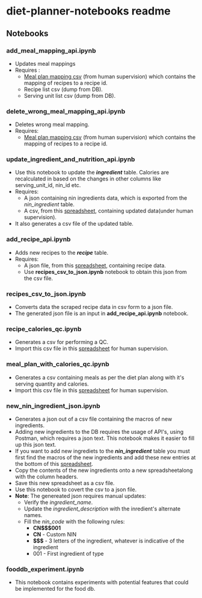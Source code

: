 # diet-planner-notebooks readme

## Notebooks

### add_meal_mapping_api.ipynb
- Updates meal mappings
- Requires :
    - [Meal plan mapping csv](https://docs.google.com/spreadsheets/d/1jjKx8er0NxZSRgBoLJX-KoZ6JIbn6njcIpGJB6QNVaw/) (from human supervision) which contains the mapping of recipes to a recipe id.
    - Recipe list csv (dump from DB).
    - Serving unit list csv (dump from DB).


### delete_wrong_meal_mapping_api.ipynb
- Deletes wrong meal mapping.
- Requires:
    - [Meal plan mapping csv](https://docs.google.com/spreadsheets/d/1jjKx8er0NxZSRgBoLJX-KoZ6JIbn6njcIpGJB6QNVaw/) (from human supervision) which contains the mapping of recipes to a recipe id.


### update_ingredient_and_nutrition_api.ipynb
- Use this notebook to update the ***ingredient*** table. Calories are recalculated in based on the changes in other columns like serving_unit_id, nin_id etc.
- Requires: 
    - A json containing nin ingredients data, which is exported from the *nin_ingredient* table.
    - A csv, from this [spreadsheet](https://docs.google.com/spreadsheets/d/1s7CxqU2bonZnuMCVIMIEnVOlVNmcWTe8fRRoPovpN5U), containing updated data(under human supervision).
- It also generates a csv file of the updated table.


### add_recipe_api.ipynb
- Adds new recipes to the ***recipe*** table.
- Requires:
    - A json file, from this [spreadsheet](https://docs.google.com/spreadsheets/d/1gZdstqUvPTFUCKWORt7iJIDki1G63LAn/), containing recipe data.
    - Use **recipes_csv_to_json.ipynb** notebook to obtain this json from the csv file.


### recipes_csv_to_json.ipynb
- Converts data the scraped recipe data in csv form to a json file.
- The generated json file is an input in **add_recipe_api.ipynb** notebook.


### recipe_calories_qc.ipynb
- Generates a csv for performing a QC.
- Import this csv file in this [spreadsheet](https://docs.google.com/spreadsheets/d/1mn97aEVQ1qfRD3s-2mLHAVC2CR3IzNOafy6ANU2_qS0) for human supervision.


### meal_plan_with_calories_qc.ipynb
- Generates a csv containing meals as per the diet plan along with it's serving quantity and calories.
- Import this csv file in this [spreadsheet](https://docs.google.com/spreadsheets/d/1mn97aEVQ1qfRD3s-2mLHAVC2CR3IzNOafy6ANU2_qS0) for human supervision.


###  new_nin_ingredient_json.ipynb
- Generates a json out of a csv file containing the macros of new ingredients.
- Adding new ingredients to the DB requires the usage of API's, using Postman, which requires a json text. This notebook makes it easier to fill up this json text.
- If you want to add new ingrediets to the ***nin_ingredient*** table you must first find the macros of the new ingredients and add these new entries at the bottom of this [spreadsheet](https://docs.google.com/spreadsheets/d/1s7CxqU2bonZnuMCVIMIEnVOlVNmcWTe8fRRoPovpN5U/edit#gid=1238110143).
- Copy the contents of the new ingredients onto a new spreadsheetalong with the column headers.
- Save this new spreadsheet as a csv file.
- Use this notebook to covert the csv to a json file.
- **Note**: The genereated json requires manual updates:
    - Verify the *ingredient_name*.
    - Update the *ingredient_description* with the inredient's alternate names.
    - Fill the *nin_code* with the following rules:
        - **CN$$$001**
        - **CN** - Custom NIN
        - **$$$** - 3 letters of the ingredient, whatever is indicative of the ingredient
        - 001 - First ingredient of type


###  fooddb_experiment.ipynb
- This notebook contains experiments with potential features that could be implemented for the food db.
